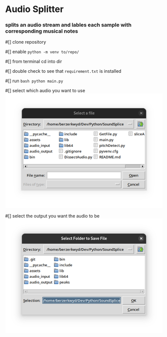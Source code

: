 <h1>Audio Splitter</h1>
<h3>splits an audio stream and lables each sample with corresponding musical notes</h3>


#[] clone repository

#[] enable `python -m venv to/repo/`

#[] from terminal cd into dir 

#[] double check to see that `requirement.txt` is installed 

#[] run ```bash python main.py```

#[] select which audio you want to use ![screenshot](assets/chooseAudio.png)

#[] select the output you want the audio to be ![screenshot](assets/outputAudio.png)
